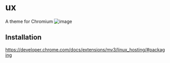 # ux
A theme for Chromium
![image](https://user-images.githubusercontent.com/31895026/131588556-de824665-549c-4c62-a122-3e6aab2162d9.png)


## Installation 
https://developer.chrome.com/docs/extensions/mv3/linux_hosting/#packaging

